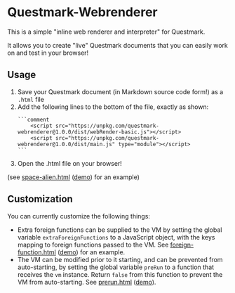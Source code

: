# Questmark-Webrenderer

This is a simple "inline web renderer and interpreter" for Questmark.

It allows you to create "live" Questmark documents that you can easily work on and test in your browser!

## Usage

1. Save your Questmark document (in Markdown source code form!) as a `.html` file
2. Add the following lines to the bottom of the file, exactly as shown:
    ~~~
    ```comment
        <script src="https://unpkg.com/questmark-webrenderer@1.0.0/dist/webRender-basic.js"></script>
        <script src="https://unpkg.com/questmark-webrenderer@1.0.0/dist/main.js" type="module"></script>
    ```
    ~~~
3. Open the .html file on your browser!

(see [space-alien.html](https://github.com/jorisvddonk/questmark-webrenderer/blob/master/examples/space-alien.html) ([demo](https://raw.githack.com/jorisvddonk/questmark-webrenderer/main/examples/space-alien.html)) for an example)

## Customization

You can currently customize the following things:

* Extra foreign functions can be supplied to the VM by setting the global variable `extraForeignFunctions` to a JavaScript object, with the keys mapping to foreign functions passed to the VM. See [foreign-function.html](https://github.com/jorisvddonk/questmark-webrenderer/blob/master/examples/foreign-function.html) ([demo](https://raw.githack.com/jorisvddonk/questmark-webrenderer/main/examples/foreign-function.html)) for an example.
* The VM can be modified prior to it starting, and can be prevented from auto-starting, by setting the global variable `preRun` to a function that receives the `vm` instance. Return `false` from this function to prevent the VM from auto-starting. See [prerun.html](https://github.com/jorisvddonk/questmark-webrenderer/blob/master/examples/prerun.html) ([demo](https://raw.githack.com/jorisvddonk/questmark-webrenderer/main/examples/prerun.html)).

